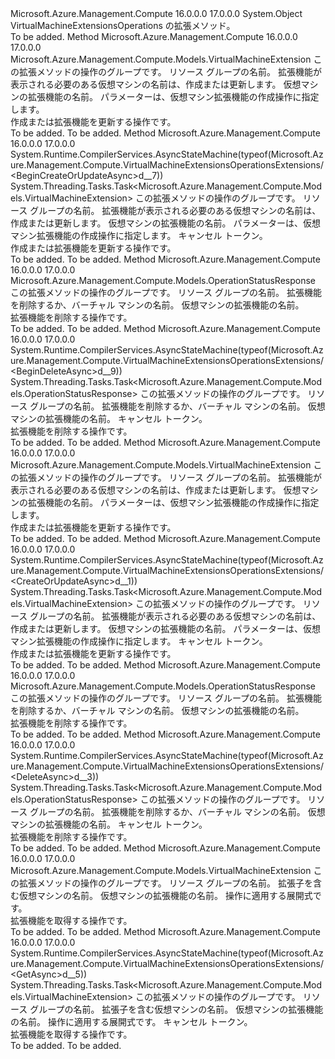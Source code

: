<Type Name="VirtualMachineExtensionsOperationsExtensions" FullName="Microsoft.Azure.Management.Compute.VirtualMachineExtensionsOperationsExtensions">
  <TypeSignature Language="C#" Value="public static class VirtualMachineExtensionsOperationsExtensions" />
  <TypeSignature Language="ILAsm" Value=".class public auto ansi abstract sealed beforefieldinit VirtualMachineExtensionsOperationsExtensions extends System.Object" />
  <TypeSignature Language="DocId" Value="T:Microsoft.Azure.Management.Compute.VirtualMachineExtensionsOperationsExtensions" />
  <TypeSignature Language="VB.NET" Value="Public Module VirtualMachineExtensionsOperationsExtensions" />
  <TypeSignature Language="F#" Value="type VirtualMachineExtensionsOperationsExtensions = class" />
  <AssemblyInfo>
    <AssemblyName>Microsoft.Azure.Management.Compute</AssemblyName>
    <AssemblyVersion>16.0.0.0</AssemblyVersion>
    <AssemblyVersion>17.0.0.0</AssemblyVersion>
  </AssemblyInfo>
  <Base>
    <BaseTypeName>System.Object</BaseTypeName>
  </Base>
  <Interfaces />
  <Docs>
    <summary>
            VirtualMachineExtensionsOperations の拡張メソッド。
            </summary>
    <remarks>To be added.</remarks>
  </Docs>
  <Members>
    <Member MemberName="BeginCreateOrUpdate">
      <MemberSignature Language="C#" Value="public static Microsoft.Azure.Management.Compute.Models.VirtualMachineExtension BeginCreateOrUpdate (this Microsoft.Azure.Management.Compute.IVirtualMachineExtensionsOperations operations, string resourceGroupName, string vmName, string vmExtensionName, Microsoft.Azure.Management.Compute.Models.VirtualMachineExtension extensionParameters);" />
      <MemberSignature Language="ILAsm" Value=".method public static hidebysig class Microsoft.Azure.Management.Compute.Models.VirtualMachineExtension BeginCreateOrUpdate(class Microsoft.Azure.Management.Compute.IVirtualMachineExtensionsOperations operations, string resourceGroupName, string vmName, string vmExtensionName, class Microsoft.Azure.Management.Compute.Models.VirtualMachineExtension extensionParameters) cil managed" />
      <MemberSignature Language="DocId" Value="M:Microsoft.Azure.Management.Compute.VirtualMachineExtensionsOperationsExtensions.BeginCreateOrUpdate(Microsoft.Azure.Management.Compute.IVirtualMachineExtensionsOperations,System.String,System.String,System.String,Microsoft.Azure.Management.Compute.Models.VirtualMachineExtension)" />
      <MemberSignature Language="VB.NET" Value="&lt;Extension()&gt;&#xA;Public Function BeginCreateOrUpdate (operations As IVirtualMachineExtensionsOperations, resourceGroupName As String, vmName As String, vmExtensionName As String, extensionParameters As VirtualMachineExtension) As VirtualMachineExtension" />
      <MemberSignature Language="F#" Value="static member BeginCreateOrUpdate : Microsoft.Azure.Management.Compute.IVirtualMachineExtensionsOperations * string * string * string * Microsoft.Azure.Management.Compute.Models.VirtualMachineExtension -&gt; Microsoft.Azure.Management.Compute.Models.VirtualMachineExtension" Usage="Microsoft.Azure.Management.Compute.VirtualMachineExtensionsOperationsExtensions.BeginCreateOrUpdate (operations, resourceGroupName, vmName, vmExtensionName, extensionParameters)" />
      <MemberType>Method</MemberType>
      <AssemblyInfo>
        <AssemblyName>Microsoft.Azure.Management.Compute</AssemblyName>
        <AssemblyVersion>16.0.0.0</AssemblyVersion>
        <AssemblyVersion>17.0.0.0</AssemblyVersion>
      </AssemblyInfo>
      <ReturnValue>
        <ReturnType>Microsoft.Azure.Management.Compute.Models.VirtualMachineExtension</ReturnType>
      </ReturnValue>
      <Parameters>
        <Parameter Name="operations" Type="Microsoft.Azure.Management.Compute.IVirtualMachineExtensionsOperations" RefType="this" />
        <Parameter Name="resourceGroupName" Type="System.String" />
        <Parameter Name="vmName" Type="System.String" />
        <Parameter Name="vmExtensionName" Type="System.String" />
        <Parameter Name="extensionParameters" Type="Microsoft.Azure.Management.Compute.Models.VirtualMachineExtension" />
      </Parameters>
      <Docs>
        <param name="operations">
            この拡張メソッドの操作のグループです。
            </param>
        <param name="resourceGroupName">
            リソース グループの名前。
            </param>
        <param name="vmName">
            拡張機能が表示される必要のある仮想マシンの名前は、作成または更新します。
            </param>
        <param name="vmExtensionName">
            仮想マシンの拡張機能の名前。
            </param>
        <param name="extensionParameters">
            パラメーターは、仮想マシン拡張機能の作成操作に指定します。
            </param>
        <summary>
            作成または拡張機能を更新する操作です。
            </summary>
        <returns>To be added.</returns>
        <remarks>To be added.</remarks>
      </Docs>
    </Member>
    <Member MemberName="BeginCreateOrUpdateAsync">
      <MemberSignature Language="C#" Value="public static System.Threading.Tasks.Task&lt;Microsoft.Azure.Management.Compute.Models.VirtualMachineExtension&gt; BeginCreateOrUpdateAsync (this Microsoft.Azure.Management.Compute.IVirtualMachineExtensionsOperations operations, string resourceGroupName, string vmName, string vmExtensionName, Microsoft.Azure.Management.Compute.Models.VirtualMachineExtension extensionParameters, System.Threading.CancellationToken cancellationToken = null);" />
      <MemberSignature Language="ILAsm" Value=".method public static hidebysig class System.Threading.Tasks.Task`1&lt;class Microsoft.Azure.Management.Compute.Models.VirtualMachineExtension&gt; BeginCreateOrUpdateAsync(class Microsoft.Azure.Management.Compute.IVirtualMachineExtensionsOperations operations, string resourceGroupName, string vmName, string vmExtensionName, class Microsoft.Azure.Management.Compute.Models.VirtualMachineExtension extensionParameters, valuetype System.Threading.CancellationToken cancellationToken) cil managed" />
      <MemberSignature Language="DocId" Value="M:Microsoft.Azure.Management.Compute.VirtualMachineExtensionsOperationsExtensions.BeginCreateOrUpdateAsync(Microsoft.Azure.Management.Compute.IVirtualMachineExtensionsOperations,System.String,System.String,System.String,Microsoft.Azure.Management.Compute.Models.VirtualMachineExtension,System.Threading.CancellationToken)" />
      <MemberSignature Language="F#" Value="static member BeginCreateOrUpdateAsync : Microsoft.Azure.Management.Compute.IVirtualMachineExtensionsOperations * string * string * string * Microsoft.Azure.Management.Compute.Models.VirtualMachineExtension * System.Threading.CancellationToken -&gt; System.Threading.Tasks.Task&lt;Microsoft.Azure.Management.Compute.Models.VirtualMachineExtension&gt;" Usage="Microsoft.Azure.Management.Compute.VirtualMachineExtensionsOperationsExtensions.BeginCreateOrUpdateAsync (operations, resourceGroupName, vmName, vmExtensionName, extensionParameters, cancellationToken)" />
      <MemberType>Method</MemberType>
      <AssemblyInfo>
        <AssemblyName>Microsoft.Azure.Management.Compute</AssemblyName>
        <AssemblyVersion>16.0.0.0</AssemblyVersion>
        <AssemblyVersion>17.0.0.0</AssemblyVersion>
      </AssemblyInfo>
      <Attributes>
        <Attribute>
          <AttributeName>System.Runtime.CompilerServices.AsyncStateMachine(typeof(Microsoft.Azure.Management.Compute.VirtualMachineExtensionsOperationsExtensions/&lt;BeginCreateOrUpdateAsync&gt;d__7))</AttributeName>
        </Attribute>
      </Attributes>
      <ReturnValue>
        <ReturnType>System.Threading.Tasks.Task&lt;Microsoft.Azure.Management.Compute.Models.VirtualMachineExtension&gt;</ReturnType>
      </ReturnValue>
      <Parameters>
        <Parameter Name="operations" Type="Microsoft.Azure.Management.Compute.IVirtualMachineExtensionsOperations" RefType="this" />
        <Parameter Name="resourceGroupName" Type="System.String" />
        <Parameter Name="vmName" Type="System.String" />
        <Parameter Name="vmExtensionName" Type="System.String" />
        <Parameter Name="extensionParameters" Type="Microsoft.Azure.Management.Compute.Models.VirtualMachineExtension" />
        <Parameter Name="cancellationToken" Type="System.Threading.CancellationToken" />
      </Parameters>
      <Docs>
        <param name="operations">
            この拡張メソッドの操作のグループです。
            </param>
        <param name="resourceGroupName">
            リソース グループの名前。
            </param>
        <param name="vmName">
            拡張機能が表示される必要のある仮想マシンの名前は、作成または更新します。
            </param>
        <param name="vmExtensionName">
            仮想マシンの拡張機能の名前。
            </param>
        <param name="extensionParameters">
            パラメーターは、仮想マシン拡張機能の作成操作に指定します。
            </param>
        <param name="cancellationToken">
            キャンセル トークン。
            </param>
        <summary>
            作成または拡張機能を更新する操作です。
            </summary>
        <returns>To be added.</returns>
        <remarks>To be added.</remarks>
      </Docs>
    </Member>
    <Member MemberName="BeginDelete">
      <MemberSignature Language="C#" Value="public static Microsoft.Azure.Management.Compute.Models.OperationStatusResponse BeginDelete (this Microsoft.Azure.Management.Compute.IVirtualMachineExtensionsOperations operations, string resourceGroupName, string vmName, string vmExtensionName);" />
      <MemberSignature Language="ILAsm" Value=".method public static hidebysig class Microsoft.Azure.Management.Compute.Models.OperationStatusResponse BeginDelete(class Microsoft.Azure.Management.Compute.IVirtualMachineExtensionsOperations operations, string resourceGroupName, string vmName, string vmExtensionName) cil managed" />
      <MemberSignature Language="DocId" Value="M:Microsoft.Azure.Management.Compute.VirtualMachineExtensionsOperationsExtensions.BeginDelete(Microsoft.Azure.Management.Compute.IVirtualMachineExtensionsOperations,System.String,System.String,System.String)" />
      <MemberSignature Language="VB.NET" Value="&lt;Extension()&gt;&#xA;Public Function BeginDelete (operations As IVirtualMachineExtensionsOperations, resourceGroupName As String, vmName As String, vmExtensionName As String) As OperationStatusResponse" />
      <MemberSignature Language="F#" Value="static member BeginDelete : Microsoft.Azure.Management.Compute.IVirtualMachineExtensionsOperations * string * string * string -&gt; Microsoft.Azure.Management.Compute.Models.OperationStatusResponse" Usage="Microsoft.Azure.Management.Compute.VirtualMachineExtensionsOperationsExtensions.BeginDelete (operations, resourceGroupName, vmName, vmExtensionName)" />
      <MemberType>Method</MemberType>
      <AssemblyInfo>
        <AssemblyName>Microsoft.Azure.Management.Compute</AssemblyName>
        <AssemblyVersion>16.0.0.0</AssemblyVersion>
        <AssemblyVersion>17.0.0.0</AssemblyVersion>
      </AssemblyInfo>
      <ReturnValue>
        <ReturnType>Microsoft.Azure.Management.Compute.Models.OperationStatusResponse</ReturnType>
      </ReturnValue>
      <Parameters>
        <Parameter Name="operations" Type="Microsoft.Azure.Management.Compute.IVirtualMachineExtensionsOperations" RefType="this" />
        <Parameter Name="resourceGroupName" Type="System.String" />
        <Parameter Name="vmName" Type="System.String" />
        <Parameter Name="vmExtensionName" Type="System.String" />
      </Parameters>
      <Docs>
        <param name="operations">
            この拡張メソッドの操作のグループです。
            </param>
        <param name="resourceGroupName">
            リソース グループの名前。
            </param>
        <param name="vmName">
            拡張機能を削除するか、バーチャル マシンの名前。
            </param>
        <param name="vmExtensionName">
            仮想マシンの拡張機能の名前。
            </param>
        <summary>
            拡張機能を削除する操作です。
            </summary>
        <returns>To be added.</returns>
        <remarks>To be added.</remarks>
      </Docs>
    </Member>
    <Member MemberName="BeginDeleteAsync">
      <MemberSignature Language="C#" Value="public static System.Threading.Tasks.Task&lt;Microsoft.Azure.Management.Compute.Models.OperationStatusResponse&gt; BeginDeleteAsync (this Microsoft.Azure.Management.Compute.IVirtualMachineExtensionsOperations operations, string resourceGroupName, string vmName, string vmExtensionName, System.Threading.CancellationToken cancellationToken = null);" />
      <MemberSignature Language="ILAsm" Value=".method public static hidebysig class System.Threading.Tasks.Task`1&lt;class Microsoft.Azure.Management.Compute.Models.OperationStatusResponse&gt; BeginDeleteAsync(class Microsoft.Azure.Management.Compute.IVirtualMachineExtensionsOperations operations, string resourceGroupName, string vmName, string vmExtensionName, valuetype System.Threading.CancellationToken cancellationToken) cil managed" />
      <MemberSignature Language="DocId" Value="M:Microsoft.Azure.Management.Compute.VirtualMachineExtensionsOperationsExtensions.BeginDeleteAsync(Microsoft.Azure.Management.Compute.IVirtualMachineExtensionsOperations,System.String,System.String,System.String,System.Threading.CancellationToken)" />
      <MemberSignature Language="F#" Value="static member BeginDeleteAsync : Microsoft.Azure.Management.Compute.IVirtualMachineExtensionsOperations * string * string * string * System.Threading.CancellationToken -&gt; System.Threading.Tasks.Task&lt;Microsoft.Azure.Management.Compute.Models.OperationStatusResponse&gt;" Usage="Microsoft.Azure.Management.Compute.VirtualMachineExtensionsOperationsExtensions.BeginDeleteAsync (operations, resourceGroupName, vmName, vmExtensionName, cancellationToken)" />
      <MemberType>Method</MemberType>
      <AssemblyInfo>
        <AssemblyName>Microsoft.Azure.Management.Compute</AssemblyName>
        <AssemblyVersion>16.0.0.0</AssemblyVersion>
        <AssemblyVersion>17.0.0.0</AssemblyVersion>
      </AssemblyInfo>
      <Attributes>
        <Attribute>
          <AttributeName>System.Runtime.CompilerServices.AsyncStateMachine(typeof(Microsoft.Azure.Management.Compute.VirtualMachineExtensionsOperationsExtensions/&lt;BeginDeleteAsync&gt;d__9))</AttributeName>
        </Attribute>
      </Attributes>
      <ReturnValue>
        <ReturnType>System.Threading.Tasks.Task&lt;Microsoft.Azure.Management.Compute.Models.OperationStatusResponse&gt;</ReturnType>
      </ReturnValue>
      <Parameters>
        <Parameter Name="operations" Type="Microsoft.Azure.Management.Compute.IVirtualMachineExtensionsOperations" RefType="this" />
        <Parameter Name="resourceGroupName" Type="System.String" />
        <Parameter Name="vmName" Type="System.String" />
        <Parameter Name="vmExtensionName" Type="System.String" />
        <Parameter Name="cancellationToken" Type="System.Threading.CancellationToken" />
      </Parameters>
      <Docs>
        <param name="operations">
            この拡張メソッドの操作のグループです。
            </param>
        <param name="resourceGroupName">
            リソース グループの名前。
            </param>
        <param name="vmName">
            拡張機能を削除するか、バーチャル マシンの名前。
            </param>
        <param name="vmExtensionName">
            仮想マシンの拡張機能の名前。
            </param>
        <param name="cancellationToken">
            キャンセル トークン。
            </param>
        <summary>
            拡張機能を削除する操作です。
            </summary>
        <returns>To be added.</returns>
        <remarks>To be added.</remarks>
      </Docs>
    </Member>
    <Member MemberName="CreateOrUpdate">
      <MemberSignature Language="C#" Value="public static Microsoft.Azure.Management.Compute.Models.VirtualMachineExtension CreateOrUpdate (this Microsoft.Azure.Management.Compute.IVirtualMachineExtensionsOperations operations, string resourceGroupName, string vmName, string vmExtensionName, Microsoft.Azure.Management.Compute.Models.VirtualMachineExtension extensionParameters);" />
      <MemberSignature Language="ILAsm" Value=".method public static hidebysig class Microsoft.Azure.Management.Compute.Models.VirtualMachineExtension CreateOrUpdate(class Microsoft.Azure.Management.Compute.IVirtualMachineExtensionsOperations operations, string resourceGroupName, string vmName, string vmExtensionName, class Microsoft.Azure.Management.Compute.Models.VirtualMachineExtension extensionParameters) cil managed" />
      <MemberSignature Language="DocId" Value="M:Microsoft.Azure.Management.Compute.VirtualMachineExtensionsOperationsExtensions.CreateOrUpdate(Microsoft.Azure.Management.Compute.IVirtualMachineExtensionsOperations,System.String,System.String,System.String,Microsoft.Azure.Management.Compute.Models.VirtualMachineExtension)" />
      <MemberSignature Language="VB.NET" Value="&lt;Extension()&gt;&#xA;Public Function CreateOrUpdate (operations As IVirtualMachineExtensionsOperations, resourceGroupName As String, vmName As String, vmExtensionName As String, extensionParameters As VirtualMachineExtension) As VirtualMachineExtension" />
      <MemberSignature Language="F#" Value="static member CreateOrUpdate : Microsoft.Azure.Management.Compute.IVirtualMachineExtensionsOperations * string * string * string * Microsoft.Azure.Management.Compute.Models.VirtualMachineExtension -&gt; Microsoft.Azure.Management.Compute.Models.VirtualMachineExtension" Usage="Microsoft.Azure.Management.Compute.VirtualMachineExtensionsOperationsExtensions.CreateOrUpdate (operations, resourceGroupName, vmName, vmExtensionName, extensionParameters)" />
      <MemberType>Method</MemberType>
      <AssemblyInfo>
        <AssemblyName>Microsoft.Azure.Management.Compute</AssemblyName>
        <AssemblyVersion>16.0.0.0</AssemblyVersion>
        <AssemblyVersion>17.0.0.0</AssemblyVersion>
      </AssemblyInfo>
      <ReturnValue>
        <ReturnType>Microsoft.Azure.Management.Compute.Models.VirtualMachineExtension</ReturnType>
      </ReturnValue>
      <Parameters>
        <Parameter Name="operations" Type="Microsoft.Azure.Management.Compute.IVirtualMachineExtensionsOperations" RefType="this" />
        <Parameter Name="resourceGroupName" Type="System.String" />
        <Parameter Name="vmName" Type="System.String" />
        <Parameter Name="vmExtensionName" Type="System.String" />
        <Parameter Name="extensionParameters" Type="Microsoft.Azure.Management.Compute.Models.VirtualMachineExtension" />
      </Parameters>
      <Docs>
        <param name="operations">
            この拡張メソッドの操作のグループです。
            </param>
        <param name="resourceGroupName">
            リソース グループの名前。
            </param>
        <param name="vmName">
            拡張機能が表示される必要のある仮想マシンの名前は、作成または更新します。
            </param>
        <param name="vmExtensionName">
            仮想マシンの拡張機能の名前。
            </param>
        <param name="extensionParameters">
            パラメーターは、仮想マシン拡張機能の作成操作に指定します。
            </param>
        <summary>
            作成または拡張機能を更新する操作です。
            </summary>
        <returns>To be added.</returns>
        <remarks>To be added.</remarks>
      </Docs>
    </Member>
    <Member MemberName="CreateOrUpdateAsync">
      <MemberSignature Language="C#" Value="public static System.Threading.Tasks.Task&lt;Microsoft.Azure.Management.Compute.Models.VirtualMachineExtension&gt; CreateOrUpdateAsync (this Microsoft.Azure.Management.Compute.IVirtualMachineExtensionsOperations operations, string resourceGroupName, string vmName, string vmExtensionName, Microsoft.Azure.Management.Compute.Models.VirtualMachineExtension extensionParameters, System.Threading.CancellationToken cancellationToken = null);" />
      <MemberSignature Language="ILAsm" Value=".method public static hidebysig class System.Threading.Tasks.Task`1&lt;class Microsoft.Azure.Management.Compute.Models.VirtualMachineExtension&gt; CreateOrUpdateAsync(class Microsoft.Azure.Management.Compute.IVirtualMachineExtensionsOperations operations, string resourceGroupName, string vmName, string vmExtensionName, class Microsoft.Azure.Management.Compute.Models.VirtualMachineExtension extensionParameters, valuetype System.Threading.CancellationToken cancellationToken) cil managed" />
      <MemberSignature Language="DocId" Value="M:Microsoft.Azure.Management.Compute.VirtualMachineExtensionsOperationsExtensions.CreateOrUpdateAsync(Microsoft.Azure.Management.Compute.IVirtualMachineExtensionsOperations,System.String,System.String,System.String,Microsoft.Azure.Management.Compute.Models.VirtualMachineExtension,System.Threading.CancellationToken)" />
      <MemberSignature Language="F#" Value="static member CreateOrUpdateAsync : Microsoft.Azure.Management.Compute.IVirtualMachineExtensionsOperations * string * string * string * Microsoft.Azure.Management.Compute.Models.VirtualMachineExtension * System.Threading.CancellationToken -&gt; System.Threading.Tasks.Task&lt;Microsoft.Azure.Management.Compute.Models.VirtualMachineExtension&gt;" Usage="Microsoft.Azure.Management.Compute.VirtualMachineExtensionsOperationsExtensions.CreateOrUpdateAsync (operations, resourceGroupName, vmName, vmExtensionName, extensionParameters, cancellationToken)" />
      <MemberType>Method</MemberType>
      <AssemblyInfo>
        <AssemblyName>Microsoft.Azure.Management.Compute</AssemblyName>
        <AssemblyVersion>16.0.0.0</AssemblyVersion>
        <AssemblyVersion>17.0.0.0</AssemblyVersion>
      </AssemblyInfo>
      <Attributes>
        <Attribute>
          <AttributeName>System.Runtime.CompilerServices.AsyncStateMachine(typeof(Microsoft.Azure.Management.Compute.VirtualMachineExtensionsOperationsExtensions/&lt;CreateOrUpdateAsync&gt;d__1))</AttributeName>
        </Attribute>
      </Attributes>
      <ReturnValue>
        <ReturnType>System.Threading.Tasks.Task&lt;Microsoft.Azure.Management.Compute.Models.VirtualMachineExtension&gt;</ReturnType>
      </ReturnValue>
      <Parameters>
        <Parameter Name="operations" Type="Microsoft.Azure.Management.Compute.IVirtualMachineExtensionsOperations" RefType="this" />
        <Parameter Name="resourceGroupName" Type="System.String" />
        <Parameter Name="vmName" Type="System.String" />
        <Parameter Name="vmExtensionName" Type="System.String" />
        <Parameter Name="extensionParameters" Type="Microsoft.Azure.Management.Compute.Models.VirtualMachineExtension" />
        <Parameter Name="cancellationToken" Type="System.Threading.CancellationToken" />
      </Parameters>
      <Docs>
        <param name="operations">
            この拡張メソッドの操作のグループです。
            </param>
        <param name="resourceGroupName">
            リソース グループの名前。
            </param>
        <param name="vmName">
            拡張機能が表示される必要のある仮想マシンの名前は、作成または更新します。
            </param>
        <param name="vmExtensionName">
            仮想マシンの拡張機能の名前。
            </param>
        <param name="extensionParameters">
            パラメーターは、仮想マシン拡張機能の作成操作に指定します。
            </param>
        <param name="cancellationToken">
            キャンセル トークン。
            </param>
        <summary>
            作成または拡張機能を更新する操作です。
            </summary>
        <returns>To be added.</returns>
        <remarks>To be added.</remarks>
      </Docs>
    </Member>
    <Member MemberName="Delete">
      <MemberSignature Language="C#" Value="public static Microsoft.Azure.Management.Compute.Models.OperationStatusResponse Delete (this Microsoft.Azure.Management.Compute.IVirtualMachineExtensionsOperations operations, string resourceGroupName, string vmName, string vmExtensionName);" />
      <MemberSignature Language="ILAsm" Value=".method public static hidebysig class Microsoft.Azure.Management.Compute.Models.OperationStatusResponse Delete(class Microsoft.Azure.Management.Compute.IVirtualMachineExtensionsOperations operations, string resourceGroupName, string vmName, string vmExtensionName) cil managed" />
      <MemberSignature Language="DocId" Value="M:Microsoft.Azure.Management.Compute.VirtualMachineExtensionsOperationsExtensions.Delete(Microsoft.Azure.Management.Compute.IVirtualMachineExtensionsOperations,System.String,System.String,System.String)" />
      <MemberSignature Language="VB.NET" Value="&lt;Extension()&gt;&#xA;Public Function Delete (operations As IVirtualMachineExtensionsOperations, resourceGroupName As String, vmName As String, vmExtensionName As String) As OperationStatusResponse" />
      <MemberSignature Language="F#" Value="static member Delete : Microsoft.Azure.Management.Compute.IVirtualMachineExtensionsOperations * string * string * string -&gt; Microsoft.Azure.Management.Compute.Models.OperationStatusResponse" Usage="Microsoft.Azure.Management.Compute.VirtualMachineExtensionsOperationsExtensions.Delete (operations, resourceGroupName, vmName, vmExtensionName)" />
      <MemberType>Method</MemberType>
      <AssemblyInfo>
        <AssemblyName>Microsoft.Azure.Management.Compute</AssemblyName>
        <AssemblyVersion>16.0.0.0</AssemblyVersion>
        <AssemblyVersion>17.0.0.0</AssemblyVersion>
      </AssemblyInfo>
      <ReturnValue>
        <ReturnType>Microsoft.Azure.Management.Compute.Models.OperationStatusResponse</ReturnType>
      </ReturnValue>
      <Parameters>
        <Parameter Name="operations" Type="Microsoft.Azure.Management.Compute.IVirtualMachineExtensionsOperations" RefType="this" />
        <Parameter Name="resourceGroupName" Type="System.String" />
        <Parameter Name="vmName" Type="System.String" />
        <Parameter Name="vmExtensionName" Type="System.String" />
      </Parameters>
      <Docs>
        <param name="operations">
            この拡張メソッドの操作のグループです。
            </param>
        <param name="resourceGroupName">
            リソース グループの名前。
            </param>
        <param name="vmName">
            拡張機能を削除するか、バーチャル マシンの名前。
            </param>
        <param name="vmExtensionName">
            仮想マシンの拡張機能の名前。
            </param>
        <summary>
            拡張機能を削除する操作です。
            </summary>
        <returns>To be added.</returns>
        <remarks>To be added.</remarks>
      </Docs>
    </Member>
    <Member MemberName="DeleteAsync">
      <MemberSignature Language="C#" Value="public static System.Threading.Tasks.Task&lt;Microsoft.Azure.Management.Compute.Models.OperationStatusResponse&gt; DeleteAsync (this Microsoft.Azure.Management.Compute.IVirtualMachineExtensionsOperations operations, string resourceGroupName, string vmName, string vmExtensionName, System.Threading.CancellationToken cancellationToken = null);" />
      <MemberSignature Language="ILAsm" Value=".method public static hidebysig class System.Threading.Tasks.Task`1&lt;class Microsoft.Azure.Management.Compute.Models.OperationStatusResponse&gt; DeleteAsync(class Microsoft.Azure.Management.Compute.IVirtualMachineExtensionsOperations operations, string resourceGroupName, string vmName, string vmExtensionName, valuetype System.Threading.CancellationToken cancellationToken) cil managed" />
      <MemberSignature Language="DocId" Value="M:Microsoft.Azure.Management.Compute.VirtualMachineExtensionsOperationsExtensions.DeleteAsync(Microsoft.Azure.Management.Compute.IVirtualMachineExtensionsOperations,System.String,System.String,System.String,System.Threading.CancellationToken)" />
      <MemberSignature Language="F#" Value="static member DeleteAsync : Microsoft.Azure.Management.Compute.IVirtualMachineExtensionsOperations * string * string * string * System.Threading.CancellationToken -&gt; System.Threading.Tasks.Task&lt;Microsoft.Azure.Management.Compute.Models.OperationStatusResponse&gt;" Usage="Microsoft.Azure.Management.Compute.VirtualMachineExtensionsOperationsExtensions.DeleteAsync (operations, resourceGroupName, vmName, vmExtensionName, cancellationToken)" />
      <MemberType>Method</MemberType>
      <AssemblyInfo>
        <AssemblyName>Microsoft.Azure.Management.Compute</AssemblyName>
        <AssemblyVersion>16.0.0.0</AssemblyVersion>
        <AssemblyVersion>17.0.0.0</AssemblyVersion>
      </AssemblyInfo>
      <Attributes>
        <Attribute>
          <AttributeName>System.Runtime.CompilerServices.AsyncStateMachine(typeof(Microsoft.Azure.Management.Compute.VirtualMachineExtensionsOperationsExtensions/&lt;DeleteAsync&gt;d__3))</AttributeName>
        </Attribute>
      </Attributes>
      <ReturnValue>
        <ReturnType>System.Threading.Tasks.Task&lt;Microsoft.Azure.Management.Compute.Models.OperationStatusResponse&gt;</ReturnType>
      </ReturnValue>
      <Parameters>
        <Parameter Name="operations" Type="Microsoft.Azure.Management.Compute.IVirtualMachineExtensionsOperations" RefType="this" />
        <Parameter Name="resourceGroupName" Type="System.String" />
        <Parameter Name="vmName" Type="System.String" />
        <Parameter Name="vmExtensionName" Type="System.String" />
        <Parameter Name="cancellationToken" Type="System.Threading.CancellationToken" />
      </Parameters>
      <Docs>
        <param name="operations">
            この拡張メソッドの操作のグループです。
            </param>
        <param name="resourceGroupName">
            リソース グループの名前。
            </param>
        <param name="vmName">
            拡張機能を削除するか、バーチャル マシンの名前。
            </param>
        <param name="vmExtensionName">
            仮想マシンの拡張機能の名前。
            </param>
        <param name="cancellationToken">
            キャンセル トークン。
            </param>
        <summary>
            拡張機能を削除する操作です。
            </summary>
        <returns>To be added.</returns>
        <remarks>To be added.</remarks>
      </Docs>
    </Member>
    <Member MemberName="Get">
      <MemberSignature Language="C#" Value="public static Microsoft.Azure.Management.Compute.Models.VirtualMachineExtension Get (this Microsoft.Azure.Management.Compute.IVirtualMachineExtensionsOperations operations, string resourceGroupName, string vmName, string vmExtensionName, string expand = null);" />
      <MemberSignature Language="ILAsm" Value=".method public static hidebysig class Microsoft.Azure.Management.Compute.Models.VirtualMachineExtension Get(class Microsoft.Azure.Management.Compute.IVirtualMachineExtensionsOperations operations, string resourceGroupName, string vmName, string vmExtensionName, string expand) cil managed" />
      <MemberSignature Language="DocId" Value="M:Microsoft.Azure.Management.Compute.VirtualMachineExtensionsOperationsExtensions.Get(Microsoft.Azure.Management.Compute.IVirtualMachineExtensionsOperations,System.String,System.String,System.String,System.String)" />
      <MemberSignature Language="VB.NET" Value="&lt;Extension()&gt;&#xA;Public Function Get (operations As IVirtualMachineExtensionsOperations, resourceGroupName As String, vmName As String, vmExtensionName As String, Optional expand As String = null) As VirtualMachineExtension" />
      <MemberSignature Language="F#" Value="static member Get : Microsoft.Azure.Management.Compute.IVirtualMachineExtensionsOperations * string * string * string * string -&gt; Microsoft.Azure.Management.Compute.Models.VirtualMachineExtension" Usage="Microsoft.Azure.Management.Compute.VirtualMachineExtensionsOperationsExtensions.Get (operations, resourceGroupName, vmName, vmExtensionName, expand)" />
      <MemberType>Method</MemberType>
      <AssemblyInfo>
        <AssemblyName>Microsoft.Azure.Management.Compute</AssemblyName>
        <AssemblyVersion>16.0.0.0</AssemblyVersion>
        <AssemblyVersion>17.0.0.0</AssemblyVersion>
      </AssemblyInfo>
      <ReturnValue>
        <ReturnType>Microsoft.Azure.Management.Compute.Models.VirtualMachineExtension</ReturnType>
      </ReturnValue>
      <Parameters>
        <Parameter Name="operations" Type="Microsoft.Azure.Management.Compute.IVirtualMachineExtensionsOperations" RefType="this" />
        <Parameter Name="resourceGroupName" Type="System.String" />
        <Parameter Name="vmName" Type="System.String" />
        <Parameter Name="vmExtensionName" Type="System.String" />
        <Parameter Name="expand" Type="System.String" />
      </Parameters>
      <Docs>
        <param name="operations">
            この拡張メソッドの操作のグループです。
            </param>
        <param name="resourceGroupName">
            リソース グループの名前。
            </param>
        <param name="vmName">
            拡張子を含む仮想マシンの名前。
            </param>
        <param name="vmExtensionName">
            仮想マシンの拡張機能の名前。
            </param>
        <param name="expand">
            操作に適用する展開式です。
            </param>
        <summary>
            拡張機能を取得する操作です。
            </summary>
        <returns>To be added.</returns>
        <remarks>To be added.</remarks>
      </Docs>
    </Member>
    <Member MemberName="GetAsync">
      <MemberSignature Language="C#" Value="public static System.Threading.Tasks.Task&lt;Microsoft.Azure.Management.Compute.Models.VirtualMachineExtension&gt; GetAsync (this Microsoft.Azure.Management.Compute.IVirtualMachineExtensionsOperations operations, string resourceGroupName, string vmName, string vmExtensionName, string expand = null, System.Threading.CancellationToken cancellationToken = null);" />
      <MemberSignature Language="ILAsm" Value=".method public static hidebysig class System.Threading.Tasks.Task`1&lt;class Microsoft.Azure.Management.Compute.Models.VirtualMachineExtension&gt; GetAsync(class Microsoft.Azure.Management.Compute.IVirtualMachineExtensionsOperations operations, string resourceGroupName, string vmName, string vmExtensionName, string expand, valuetype System.Threading.CancellationToken cancellationToken) cil managed" />
      <MemberSignature Language="DocId" Value="M:Microsoft.Azure.Management.Compute.VirtualMachineExtensionsOperationsExtensions.GetAsync(Microsoft.Azure.Management.Compute.IVirtualMachineExtensionsOperations,System.String,System.String,System.String,System.String,System.Threading.CancellationToken)" />
      <MemberSignature Language="F#" Value="static member GetAsync : Microsoft.Azure.Management.Compute.IVirtualMachineExtensionsOperations * string * string * string * string * System.Threading.CancellationToken -&gt; System.Threading.Tasks.Task&lt;Microsoft.Azure.Management.Compute.Models.VirtualMachineExtension&gt;" Usage="Microsoft.Azure.Management.Compute.VirtualMachineExtensionsOperationsExtensions.GetAsync (operations, resourceGroupName, vmName, vmExtensionName, expand, cancellationToken)" />
      <MemberType>Method</MemberType>
      <AssemblyInfo>
        <AssemblyName>Microsoft.Azure.Management.Compute</AssemblyName>
        <AssemblyVersion>16.0.0.0</AssemblyVersion>
        <AssemblyVersion>17.0.0.0</AssemblyVersion>
      </AssemblyInfo>
      <Attributes>
        <Attribute>
          <AttributeName>System.Runtime.CompilerServices.AsyncStateMachine(typeof(Microsoft.Azure.Management.Compute.VirtualMachineExtensionsOperationsExtensions/&lt;GetAsync&gt;d__5))</AttributeName>
        </Attribute>
      </Attributes>
      <ReturnValue>
        <ReturnType>System.Threading.Tasks.Task&lt;Microsoft.Azure.Management.Compute.Models.VirtualMachineExtension&gt;</ReturnType>
      </ReturnValue>
      <Parameters>
        <Parameter Name="operations" Type="Microsoft.Azure.Management.Compute.IVirtualMachineExtensionsOperations" RefType="this" />
        <Parameter Name="resourceGroupName" Type="System.String" />
        <Parameter Name="vmName" Type="System.String" />
        <Parameter Name="vmExtensionName" Type="System.String" />
        <Parameter Name="expand" Type="System.String" />
        <Parameter Name="cancellationToken" Type="System.Threading.CancellationToken" />
      </Parameters>
      <Docs>
        <param name="operations">
            この拡張メソッドの操作のグループです。
            </param>
        <param name="resourceGroupName">
            リソース グループの名前。
            </param>
        <param name="vmName">
            拡張子を含む仮想マシンの名前。
            </param>
        <param name="vmExtensionName">
            仮想マシンの拡張機能の名前。
            </param>
        <param name="expand">
            操作に適用する展開式です。
            </param>
        <param name="cancellationToken">
            キャンセル トークン。
            </param>
        <summary>
            拡張機能を取得する操作です。
            </summary>
        <returns>To be added.</returns>
        <remarks>To be added.</remarks>
      </Docs>
    </Member>
  </Members>
</Type>